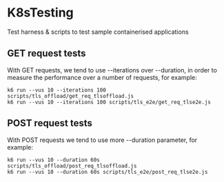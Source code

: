 # K8sTesting
Test harness &amp; scripts to test sample containerised applications

## GET request tests

With GET requests, we tend to use --iterations over --duration, in order to measure the performance over a number of requests, for example:
```
k6 run --vus 10 --iterations 100 scripts/tls_offload/get_req_tlsoffload.js
k6 run --vus 10 --iterations 100 scripts/tls_e2e/get_req_tlse2e.js
```

## POST request tests
With POST requests we tend to use more --duration parameter, for example:

```
k6 run --vus 10 --duration 60s scripts/tls_offload/post_req_tlsoffload.js
k6 run --vus 10 --duration 60s scripts/tls_e2e/post_req_tlse2e.js
```
